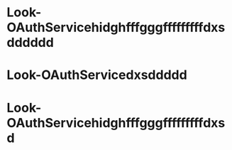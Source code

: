 # Look-OAuthServicehidghfffgggfffffffffdxsdddddd
# Look-OAuthServicedxsddddd
# Look-OAuthServicehidghfffgggfffffffffdxsd